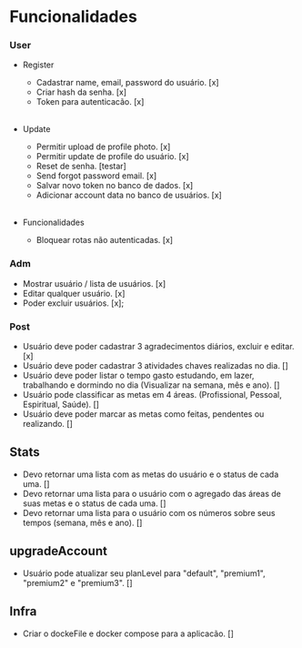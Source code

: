 # Funcionalidades

### User
* Register
  - Cadastrar name, email, password do usuário. [x]
  - Criar hash da senha. [x]
  - Token para autenticacão. [x]
  <br>

* Update
  - Permitir upload de profile photo. [x]
  - Permitir update de profile do usuário. [x]
  - Reset de senha. [testar]
  - Send forgot password email. [x]
  - Salvar novo token no banco de dados. [x]
  - Adicionar account data no banco de usuários. [x]
  <br>
  
* Funcionalidades
  - Bloquear rotas não autenticadas. [x]

### Adm
  - Mostrar usuário / lista de usuários. [x]
  - Editar qualquer usuário. [x]
  - Poder excluir usuários. [x];

### Post
  - Usuário deve poder cadastrar 3 agradecimentos diários, excluir e editar. [x]
  - Usuário deve poder cadastrar 3 atividades chaves realizadas no dia. []
  - Usuário deve poder listar o tempo gasto estudando, em lazer, trabalhando e dormindo no dia (Visualizar na semana, mês e ano). []
  - Usuário pode classificar as metas em 4 áreas. (Profissional, Pessoal, Espiritual, Saúde). []
  - Usuário deve poder marcar as metas como feitas, pendentes ou realizando. []

## Stats
  - Devo retornar uma lista com as metas do usuário e o status de cada uma. []
  - Devo retornar uma lista para o usuário com o agregado das áreas de suas metas e o status de cada uma. []
  - Devo retornar uma lista para o usuário com os números sobre seus tempos (semana, mês e ano). []

## upgradeAccount
  - Usuário pode atualizar seu planLevel para "default", "premium1", "premium2" e "premium3". []

## Infra
  - Criar o dockeFile e docker compose para a aplicacão. []

